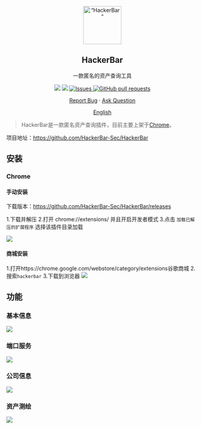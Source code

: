 <p align="center">
 <img width="100px" src=“./img/icon.png“ align="center" alt=“HackerBar” />
 <h2 align="center">HackerBar</h2>
 <p align="center">一款匿名的资产查询工具</p>
</p>
  <p align="center">
<img src="https://img.shields.io/github/v/release/HackerBar-Sec/HackerBar?color=0088ff" />
<img src="https://img.shields.io/chrome-web-store/rating-count/fplaffnjgbolllofijjpoebjgbilgkef">
    <a href="https://github.com/HackerBar-Sec/HackerBar/issues">
      <img alt="Issues" src="https://img.shields.io/github/issues/anuraghazra/github-readme-stats?color=0088ff" />
    </a>
    <a href="https://github.com/HackerBar-Sec/HackerBar/pulls">
      <img alt="GitHub pull requests" src="https://img.shields.io/github/issues-pr/anuraghazra/github-readme-stats?color=0088ff" />
    </a>
    <br />
 </p>

  <p align="center">
    <a href="https://github.com/HackerBar-Sec/HackerBar/issues/new/choose">Report Bug</a>
    ·
    <a href="https://github.com/HackerBar-Sec/HackerBar/discussions">Ask Question</a>
  </p>
  <p align="center">
    <a href="/docs/readme_en.md">English</a>
    </p>
</p>

> HackerBar是一款匿名资产查询插件，目前主要上架于[Chrome](https://www.google.com/chrome/)。

项目地址：https://github.com/HackerBar-Sec/HackerBar

## 安装

### Chrome

#### 手动安装

下载版本：https://github.com/HackerBar-Sec/HackerBar/releases

1.下载并解压
2.打开 chrome://extensions/ 并且开启开发者模式
3.点击 `加载已解压的扩展程序` 选择该插件目录加载

![](img/image1.png)

#### 商城安装

1.打开https://chrome.google.com/webstore/category/extensions谷歌商城
2.搜索`hackerbar`
3.下载到浏览器
![](img/image2.png)

## 功能

### 基本信息

![](img/image3.png)

### 端口服务
![](img/image4.png)

### 公司信息
![](img/image5.png)

### 资产测绘

![](img/image6.png)
